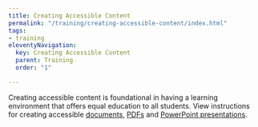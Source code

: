 ```yaml
---
title: Creating Accessible Content
permalink: "/training/creating-accessible-content/index.html"
tags:
- training
eleventyNavigation:
  key: Creating Accessible Content
  parent: Training
  order: "1"

---
```

Creating accessible content is foundational in having a learning environment that offers equal education to all students. View instructions for creating accessible [documents](/training/creating-accessible-content/documents/), [PDFs](/training/creating-accessible-content/pdfs/) and [PowerPoint presentations](/training/creating-accessible-content/powerpoint/).